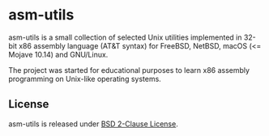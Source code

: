 # asm-utils

asm-utils is a small collection of selected Unix utilities implemented in 32-bit x86 assembly language (AT&T syntax) for FreeBSD, NetBSD, macOS (<= Mojave 10.14) and GNU/Linux.

The project was started for educational purposes to learn x86 assembly programming on Unix-like operating systems.

## License

asm-utils is released under [BSD 2-Clause License](https://github.com/lukas-zronek/asm-utils/blob/master/LICENSE).
